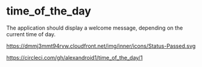 # time_of_the_day
The application should display a welcome message, depending on the current time of day.

https://dmmj3mmt94rvw.cloudfront.net/img/inner/icons/Status-Passed.svg

https://circleci.com/gh/alexandroid1/time_of_the_day/1

<svg class="status passed injected-svg badge-icon" xmlns="http://www.w3.org/2000/svg" width="18px" height="18px" viewBox="0 0 18 18" version="1.1" data-reactid=".0.2.3.1.0.0.0.0.0.0.0.0" data-src="https://dmmj3mmt94rvw.cloudfront.net/img/inner/icons/Status-Passed.svg">
